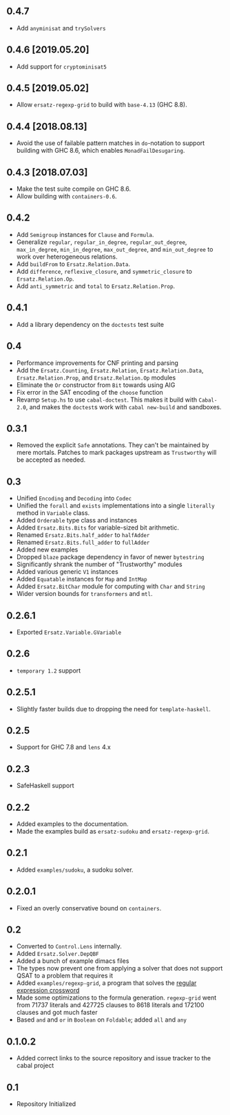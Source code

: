 0.4.7
-----
* Add `anyminisat` and `trySolvers`

0.4.6 [2019.05.20]
------------------
* Add support for `cryptominisat5`

0.4.5 [2019.05.02]
------------------
* Allow `ersatz-regexp-grid` to build with `base-4.13` (GHC 8.8).

0.4.4 [2018.08.13]
------------------
* Avoid the use of failable pattern matches in `do`-notation to support
  building with GHC 8.6, which enables `MonadFailDesugaring`.

0.4.3 [2018.07.03]
------------------
* Make the test suite compile on GHC 8.6.
* Allow building with `containers-0.6`.

0.4.2
-----
* Add `Semigroup` instances for `Clause` and `Formula`.
* Generalize `regular`, `regular_in_degree`, `regular_out_degree`,
  `max_in_degree`, `min_in_degree`, `max_out_degree`, and `min_out_degree` to
  work over heterogeneous relations.
* Add `buildFrom` to `Ersatz.Relation.Data`.
* Add `difference`, `reflexive_closure`, and `symmetric_closure` to
  `Ersatz.Relation.Op`.
* Add `anti_symmetric` and `total` to `Ersatz.Relation.Prop`.

0.4.1
-----
* Add a library dependency on the `doctests` test suite

0.4
---
* Performance improvements for CNF printing and parsing
* Add the `Ersatz.Counting`, `Ersatz.Relation`, `Ersatz.Relation.Data`,
  `Ersatz.Relation.Prop`, and `Ersatz.Relation.Op` modules
* Eliminate the `Or` constructor from `Bit` towards using AIG
* Fix error in the SAT encoding of the `choose` function
* Revamp `Setup.hs` to use `cabal-doctest`. This makes it build
  with `Cabal-2.0`, and makes the `doctest`s work with `cabal new-build` and
  sandboxes.

0.3.1
-----
* Removed the explicit `Safe` annotations. They can't be maintained by mere mortals. Patches to mark packages upstream as `Trustworthy` will be accepted as needed.

0.3
-----
* Unified `Encoding` and `Decoding` into `Codec`
* Unified the `forall` and `exists` implementations into a single `literally`
  method in `Variable` class.
* Added `Orderable` type class and instances
* Added `Ersatz.Bits.Bits` for variable-sized bit arithmetic.
* Renamed `Ersatz.Bits.half_adder` to `halfAdder`
* Renamed `Ersatz.Bits.full_adder` to `fullAdder`
* Added new examples
* Dropped `blaze` package dependency in favor of newer `bytestring`
* Significantly shrank the number of "Trustworthy" modules
* Added various generic `V1` instances
* Added `Equatable` instances for `Map` and `IntMap`
* Added `Ersatz.BitChar` module for computing with `Char` and `String`
* Wider version bounds for `transformers` and `mtl`.

0.2.6.1
-----
* Exported `Ersatz.Variable.GVariable`

0.2.6
-----
* `temporary 1.2` support

0.2.5.1
-------
* Slightly faster builds due to dropping the need for `template-haskell`.

0.2.5
-----
* Support for GHC 7.8 and `lens` 4.x

0.2.3
-----
* SafeHaskell support

0.2.2
-----
* Added examples to the documentation.
* Made the examples build as `ersatz-sudoku` and `ersatz-regexp-grid`.

0.2.1
-----
* Added `examples/sudoku`, a sudoku solver.

0.2.0.1
-------
* Fixed an overly conservative bound on `containers`.

0.2
---
* Converted to `Control.Lens` internally.
* Added `Ersatz.Solver.DepQBF`
* Added a bunch of example dimacs files
* The types now prevent one from applying a solver that does not support QSAT
  to a problem that requires it
* Added `examples/regexp-grid`, a program that solves the [regular expression
  crossword](http://www.coinheist.com/rubik/a_regular_crossword/grid.pdf)
* Made some optimizations to the formula generation. `regexp-grid` went from
  71737 literals and 427725 clauses to 8618 literals and 172100 clauses and got
  much faster
* Based `and` and `or` in `Boolean` on `Foldable`; added `all` and `any`

0.1.0.2
-----
* Added correct links to the source repository and issue tracker to the cabal project

0.1
---
* Repository Initialized
